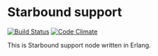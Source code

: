 # Starbound support

[![Build Status](https://travis-ci.org/shuieryin/starbound_support.svg?branch=master)](https://travis-ci.org/shuieryin/starbound_support)
[![Code Climate](http://img.shields.io/badge/code_climate-Erlang_19.0-brightgreen.svg)](http://www.erlang.org/downloads/19.0)

This is Starbound support node written in Erlang.

